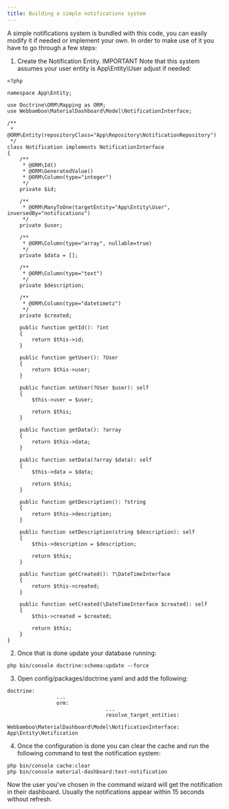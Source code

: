 ```yaml
---
title: Building a simple notifications system
---
```


A simple notifications system is bundled with this code, you can easily modify it if needed or implement your own. In order to make use of it you have to go through a few steps:
1. Create the Notification Entity. IMPORTANT Note that this system assumes your user entity is App\Entity\User adjust if needed:
```
<?php

namespace App\Entity;

use Doctrine\ORM\Mapping as ORM;
use Webbamboo\MaterialDashboard\Model\NotificationInterface;

/**
 * @ORM\Entity(repositoryClass="App\Repository\NotificationRepository")
 */
class Notification implements NotificationInterface
{
    /**
     * @ORM\Id()
     * @ORM\GeneratedValue()
     * @ORM\Column(type="integer")
     */
    private $id;

    /**
     * @ORM\ManyToOne(targetEntity="App\Entity\User", inversedBy="notifications")
     */
    private $user;

    /**
     * @ORM\Column(type="array", nullable=true)
     */
    private $data = [];

    /**
     * @ORM\Column(type="text")
     */
    private $description;

    /**
     * @ORM\Column(type="datetimetz")
     */
    private $created;

    public function getId(): ?int
    {
        return $this->id;
    }

    public function getUser(): ?User
    {
        return $this->user;
    }

    public function setUser(?User $user): self
    {
        $this->user = $user;

        return $this;
    }

    public function getData(): ?array
    {
        return $this->data;
    }

    public function setData(?array $data): self
    {
        $this->data = $data;

        return $this;
    }

    public function getDescription(): ?string
    {
        return $this->description;
    }

    public function setDescription(string $description): self
    {
        $this->description = $description;

        return $this;
    }

    public function getCreated(): ?\DateTimeInterface
    {
        return $this->created;
    }

    public function setCreated(\DateTimeInterface $created): self
    {
        $this->created = $created;

        return $this;
    }
}
```

2. Once that is done update your database running:
```
php bin/console doctrine:schema:update --force
```

3.  Open config/packages/doctrine.yaml and add the following:
```
doctrine:
				...
				orm:
								...
								resolve_target_entities:
												Webbamboo\MaterialDashboard\Model\NotificationInterface: App\Entity\Notification
```

4. Once the configuration is done you can clear the cache and run the following command to test the notification system:
```
php bin/console cache:clear
php bin/console material-dashboard:test-notification
```

Now the user you've chosen in the command wizard will get the notification in their dashboard. Usually the notifications appear within 15 seconds without refresh.
